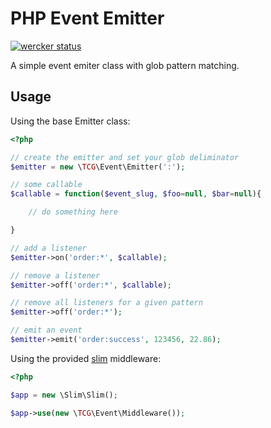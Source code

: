 PHP Event Emitter
=================
[![wercker status](https://app.wercker.com/status/bf7682ab160fc8e4a2acdb4b2721f582/s "wercker status")](https://app.wercker.com/project/bykey/bf7682ab160fc8e4a2acdb4b2721f582)

A simple event emiter class with glob pattern matching.


Usage
-----

Using the base Emitter class:

```php
<?php

// create the emitter and set your glob deliminator
$emitter = new \TCG\Event\Emitter(':');

// some callable
$callable = function($event_slug, $foo=null, $bar=null){

	// do something here

}

// add a listener
$emitter->on('order:*', $callable);

// remove a listener
$emitter->off('order:*', $callable);

// remove all listeners for a given pattern
$emitter->off('order:*');

// emit an event
$emitter->emit('order:success', 123456, 22.86);


```

Using the provided [slim](http://www.slimframework.com) middleware:

```php
<?php

$app = new \Slim\Slim();

$app->use(new \TCG\Event\Middleware());

```


